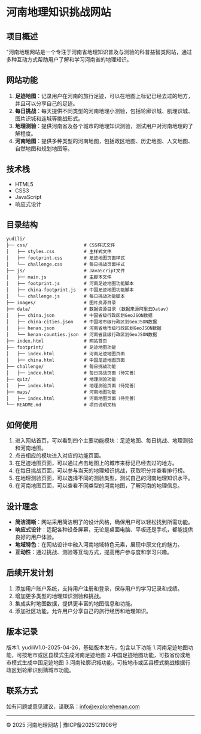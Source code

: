 # 河南地理知识挑战网站

## 项目概述
"河南地理网站是一个专注于河南省地理知识普及与测验的科普益智类网站，通过多种互动方式帮助用户了解和学习河南省的地理知识。

## 网站功能
1. **足迹地图**：记录用户在河南的旅行足迹，可以在地图上标记已经去过的地方，并且可以分享自己的足迹。
2. **每日挑战**：每天提供不同类型的河南地理小测验，包括轮廓识城、肌理识城、图片识城和连城等挑战形式。
3. **地理测验**：提供河南省及各个城市的地理知识测验，测试用户对河南地理的了解程度。
4. **河南地图**：提供多种类型的河南地图，包括政区地图、历史地图、人文地图、自然地图和规划地图等。

## 技术栈
- HTML5
- CSS3
- JavaScript
- 响应式设计

## 目录结构
```
yudili/
├── css/                     # CSS样式文件
│   ├── styles.css           # 主样式文件
│   ├── footprint.css        # 足迹地图页面样式
│   └── challenge.css        # 每日挑战页面样式
├── js/                      # JavaScript文件
│   ├── main.js              # 主脚本文件
│   ├── footprint.js         # 河南足迹地图功能脚本
│   ├── china-footprint.js   # 中国足迹地图功能脚本
│   └── challenge.js         # 每日挑战功能脚本
├── images/                  # 图片资源目录
├── data/                    # 数据资源目录 (数据来源阿里云Datav)
│   ├── china.json           # 中国省级行政区划GeoJSON数据
│   ├── china-cities.json    # 中国地市级行政区划GeoJSON数据
│   ├── henan.json           # 河南省地市级行政区划GeoJSON数据
│   └── henan-counties.json  # 河南省县级行政区划GeoJSON数据
├── index.html               # 网站首页
├── footprint/               # 足迹地图功能
│   ├── index.html           # 河南足迹地图页面
│   ├── china.html           # 中国足迹地图页面
├── challenge/               # 每日挑战功能
│   ├── index.html           # 每日挑战页面（待完善）
├── quiz/                    # 地理测验功能
│   ├── index.html           # 地理测验页面（待完善）
├── maps/                    # 河南地图功能
│   ├── index.html           # 河南地图页面（待完善）
└── README.md                # 项目说明文档
```

## 如何使用
1. 进入网站首页，可以看到四个主要功能模块：足迹地图、每日挑战、地理测验和河南地图。
2. 点击相应的模块进入对应的功能页面。
3. 在足迹地图页面，可以通过点击地图上的城市来标记已经去过的地方。
4. 在每日挑战页面，可以参与当天的地理知识挑战，获取积分并查看排行榜。
5. 在地理测验页面，可以选择不同的测验类型，测试自己的河南地理知识水平。
6. 在河南地图页面，可以查看不同类型的河南地图，了解河南的地理信息。

## 设计理念
- **简洁清晰**：网站采用简洁明了的设计风格，确保用户可以轻松找到所需功能。
- **响应式设计**：适配各种设备屏幕，无论是桌面电脑、平板还是手机，都能提供良好的用户体验。
- **地域特色**：在网站设计中融入河南地域特色元素，展现中原文化的魅力。
- **互动性**：通过挑战、测验等互动方式，提高用户参与度和学习兴趣。

## 后续开发计划
1. 添加用户账户系统，支持用户注册和登录，保存用户的学习记录和成绩。
2. 增加更多类型的地理知识测验和挑战。
3. 集成实时地图数据，提供更丰富的地图信息和功能。
4. 添加社区功能，允许用户分享自己的旅行经历和地理知识。

## 版本记录
版本1. yudiliV1.0-2025-04-26，基础版本发布，包含以下功能
1.河南足迹地图功能，可按地市或区县模式生成河南足迹地图
2.中国足迹地图功能，可按省份或地市模式生成中国足迹地图
3.河南轮廓识城功能，可按地市或区县模式挑战根据行政区划轮廓识别猜城市功能。

## 联系方式
如有问题或意见建议，请联系：info@explorehenan.com

---

© 2025 河南地理网站 | 豫ICP备2025121906号 